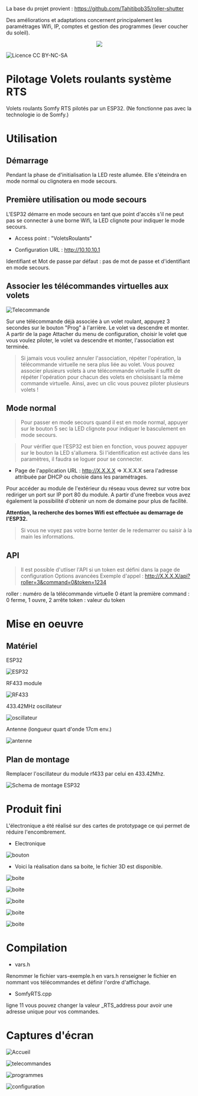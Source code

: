 <!-- language-all: lang-html -->

La base du projet provient :
https://github.com/Tahitibob35/roller-shutter

Des améliorations et adaptations concernent principalement les paramétrages Wifi, IP, comptes et gestion des programmes (lever coucher du soleil).

<p align="center" width="100%">
    <img  src="/images/by-nc-sa.png"> 
</p>

![Licence CC BY-NC-SA](/images/by-nc-sa.png#center)

# Pilotage Volets roulants système RTS

Volets roulants Somfy RTS pilotés par un ESP32.
(Ne fonctionne pas avec la technologie io de Somfy.) 

# **Utilisation**
## Démarrage 

Pendant la phase de d'initialisation la LED reste allumée. Elle s'éteindra en mode normal ou clignotera en mode secours.


## Première utilisation ou mode secours

L'ESP32 démarre en mode secours en tant que point d'accès s'il ne peut pas se connecter à une borne Wifi, la LED clignote pour indiquer le mode secours. 

* Access point : "VoletsRoulants"

* Configuration URL : http://10.10.10.1

Identifiant et Mot de passe par défaut : pas de mot de passe et d'identifiant en mode secours. 


## Associer les télécommandes virtuelles aux volets
![Telecommande](/images/telecommande.jpg#center)

Sur une télécommande déjà associée à un volet roulant, appuyez 3 secondes sur le bouton "Prog" à l'arrière. Le volet va descendre et monter.
A partir de la page Attacher du menu de configuration, choisir le volet que vous voulez piloter, le volet va descendre et monter, l'association est terminée.

>Si jamais vous vouliez annuler l'association, répéter l'opération, la télécommande virtuelle ne sera plus liée au volet.
>Vous pouvez associer plusieurs volets à une télécommande virtuelle il suffit de répéter l'opération pour chacun des volets en choisissant la même commande virtuelle.
>Ainsi, avec un clic vous pouvez piloter plusieurs volets !


## Mode normal

>Pour passer en mode secours quand il est en mode normal, appuyer sur le bouton 5 sec la LED clignote pour indiquer le basculement en mode secours.

>Pour vérifier que l'ESP32 est bien en fonction, vous pouvez appuyer sur le bouton la LED s'allumera.
Si l'identification est activée dans les paramètres, il faudra se loguer pour se connecter.

* Page de l'application URL : http://X.X.X.X => X.X.X.X sera l'adresse attribuée par DHCP ou choisie dans les paramétrages.

Pour accéder au module de l'extérieur du réseau vous devrez sur votre box rediriger un port sur IP port 80 du module. 
A partir d'une freebox vous avez également la possibilité d'obtenir un nom de domaine pour plus de facilité.

**Attention, la recherche des bornes Wifi est effectuée au demarrage de l'ESP32.**
> Si vous ne voyez pas votre borne tenter de le redemarrer ou saisir à la main les informations.

## API 

> Il est possible d'utliser l'API si un token est défini dans la page de configuration Options avancées
Exemple d'appel :
http://X.X.X.X/api?roller=3&command=0&token=1234

roller : numéro de la télécommande virtuelle 0 étant la première
command : 0 ferme, 1 ouvre, 2 arrête
token : valeur du token


# **Mise en oeuvre** 
## Matériel 
ESP32

![ESP32](/images/esp32.png)

RF433 module

![RF433](/images/rf433-module.jpg)

433.42MHz oscillateur

![oscillateur](/images/oscillator.jpg)

Antenne (longueur quart d'onde 17cm env.)

![antenne](/images/antenne.jpg)

## Plan de montage 

Remplacer l'oscillateur du module rf433 par celui en 433.42Mhz.

![Schema de montage ESP32](/images/Schema_de_montage_ESP32.jpg)


# Produit fini 

L'électronique a été réalisé sur des cartes de prototypage ce qui permet de réduire l'encombrement.

- Electronique

![bouton](/images/boite/electronique1.jpg)

- Voici la réalisation dans sa boite, le fichier 3D est disponible.

![boite](/images/boite/boite1.jpg)

![boite](/images/boite/boite2.jpg)

![boite](/images/boite/boite3.jpg)

![boite](/images/boite/boite4.jpg)

![boite](/images/boite/boite5.jpg)

# Compilation

* vars.h 

Renommer le fichier vars-exemple.h en vars.h
renseigner le fichier en nommant vos télécommandes et définir l'ordre d'affichage.

* SomfyRTS.cpp

ligne 11 vous pouvez changer la valeur _RTS_address pour avoir une adresse unique pour vos commandes. 

# Captures d'écran

![Accueil](/images/captures/home.jpg#center)

![telecommandes](/images/captures/telecommandes.jpg#center)

![programmes](/images/captures/programmes.jpg#center)

![configuration](/images/captures/configuration.jpg#center)